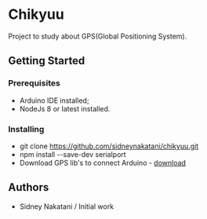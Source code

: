 # Chikyuu
Project to study about GPS(Global Positioning System).

## Getting Started

### Prerequisites

* Arduino IDE installed;
* NodeJs 8 or latest installed.

### Installing

* git clone https://github.com/sidneynakatani/chikyuu.git
* npm install --save-dev serialport
* Download GPS lib's to connect Arduino - [download](https://github.com/mikalhart/TinyGPSPlus/releases )

## Authors

- Sidney Nakatani / Initial work
